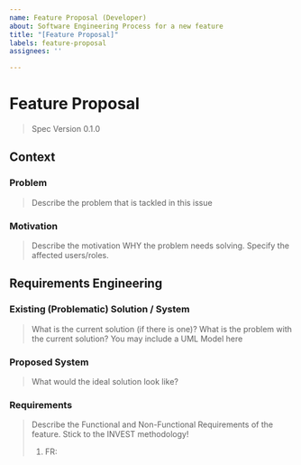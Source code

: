```yaml
---
name: Feature Proposal (Developer)
about: Software Engineering Process for a new feature
title: "[Feature Proposal]"
labels: feature-proposal
assignees: ''

---
```


<!-- Feature Proposal Marker -->

# Feature Proposal
> Spec Version 0.1.0

## Context

### Problem  
> Describe the problem that is tackled in this issue

### Motivation 
> Describe the motivation WHY the problem needs solving. Specify the affected users/roles.

## Requirements Engineering 

### Existing (Problematic) Solution / System 
> What is the current solution (if there is one)? What is the problem with the current solution? 
> You may include a UML Model here 

### Proposed System 
> What would the ideal solution look like?  

### Requirements 
> Describe the Functional and Non-Functional Requirements of the feature. Stick to the INVEST methodology! 
> 1. FR: <Title>: <Description> 
>
> 1. NFR: <FURPS+ Category>: <Title>: <Description>

## Analysis

### Analysis Object Model 
> What are the involved Analysis Objects? 

### Dynamic Behavior 
> Include dynamic models (Activity Diagram, State Chart Diagram, Communication Diagram) here to outline the dynamic nature of the PROBLEM 


## System Architecture 

### Subsystem Decomposition
> Show the involved subsystems and their interfaces. Make sure to describe the APIs that you add/change in detail. Model the DTOs you intend to (re)use or change! 

### Persistent Data Management
> Describe the Database changes you intend to make.
> Outline new configuration options you plan to introduce
> Describe all other data persistence mechanisms you may use.

### Access Control / Security Aspects 
> Describe the access control considerations for your feature

### Other Design Decisions
> Potential topics to discuss here include: WebSockets, testing strategies.

## UI/UX Design
> Describe the user flow (references to dynamic model). 
> Screenshots of the final UI mockup